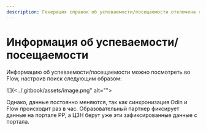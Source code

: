```yaml
---
description: Генерация справок об успеваемости/посещаемости отключена с июля 2024
---
```


# Информация об успеваемости/посещаемости

Информацию об успеваемости/посещаемости можно посмотреть во Flow, настроив поиск следующим образом:

![](<../.gitbook/assets/image.png" alt=""><figcaption></figcaption></figure>

Однако, данные постоянно меняются, так как синхронизация Odin и Flow происходит раз в час. Образовательный партнер фиксирует данные на портале РР, а ЦЗН берут уже эти зафиксированные данные с портала.&#x20;

